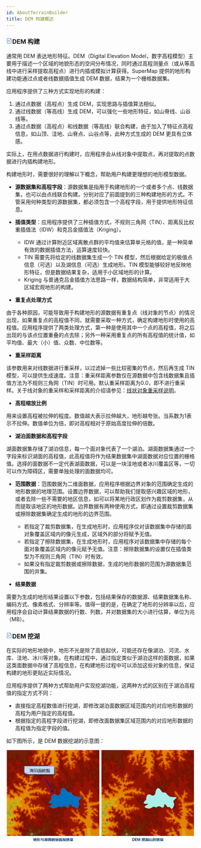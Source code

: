 ```yaml
---
id: AboutTerrainBuilder
title: DEM 构建概述
---
```

### ![](../../img/read.gif)DEM 构建

通常用 DEM 表达地形特征。DEM（Digital Elevation Model，数字高程模型）主要用于描述一个区域的地貌形态的空间分布情况，同时通过高程测量点（或从等高线中进行采样提取高程点）进行内插或模拟计算获得。SuperMap 提供的地形构建功能通过点或者线数据插值生成 DEM 数据，结果为一个栅格数据集。

应用程序提供了三种方式实现地形的构建：

  1. 通过点数据（高程点）生成 DEM，实现思路与插值算法相似。
  2. 通过线数据（等高线）生成 DEM，可以强化一些地形特征，如山脊线、山谷线等。
  3. 通过点数据（高程点）和线数据（等高线）联合构建，由于加入了特征点高程信息，如山顶、洼地、山脊点、山谷点等，此种方式生成的 DEM 更具有立体感。

实际上，在用点数据进行构建时，应用程序会从线对象中提取点，再对提取的点数据进行内插构建地形。

构建地形时，需要很好的理解以下概念，帮助用户构建更理想的地形模型数据。

* **源数据集和高程字段**：源数据集是指用于构建地形的一个或者多个点、线数据集，也可以由点线联合构建。分别对应了前面提到的三种构建地形的方式。不管采用何种类型的源数据集，都必须包含一个高程字段，用于提供地形特征信息。

* **插值类型**：应用程序提供了三种插值方式，不规则三角网（TIN）、距离反比权重插值法（IDW）和克吕金插值法（Kriging）。

    * IDW 通过计算附近区域离散点群的平均值来估算单元格的值，是一种简单有效的数据插值方法，运算速度较快。
    * TIN 需要先将给定的线数据集生成一个 TIN 模型，然后根据给定的极值点信息（可选）以及湖信息（可选）生成地形。TIN 模型能够较好地反映地形特征，但是数据结果复杂，适用于小区域地形的计算。
    * Kriging 与普通克吕金插值方法思路一样，数据结构简单，非常适用于大区域宏观地形的构建。
* **重复点处理方式**

由于各种原因，可能导致用于构建地形的源数据有重复点（线对象的节点）的情况出现，如果重复点的高程值不同，就需要采取一种方式，确定构建地形时使用的高程值。应用程序提供了两类处理方式，第一种是使用其中一个点的高程值，将之后出现的与该点位置重叠的点去除；另外一种采用重复点的所有高程值的统计值，如平均值、最大（小）值、众数、中位数等。

* **重采样距离**

该参数用来对线数据进行重采样，以过滤掉一些比较密集的节点，然后再生成  TIN
模型，可以提供生成速度。注意：重采样距离参数仅在源数据中包含线数据集且插值方法为不规则三角网（TIN）时可用。默认重采样距离为0.0，即不进行重采样。关于线对象的重采样和采样距离的介绍请参见：[线状对象重采样说明](../../DataProcessing/Objects/EditObjects/ReSampleIntro)。

* **高程缩放比例**

用来设置高程被拉伸的程度。数值越大表示拉伸越大，地形越夸张。当系数为1表示不拉伸。数值单位为倍，即对高程相对于原始高度拉伸的倍数。

* **湖泊面数据和高程字段**

湖面数据集存储了湖泊信息，每一个面对象代表了一个湖泊。湖面数据集通过一个字段来标识湖面的高程值，此高程值将作为结果数据集中湖面数据对应位置的栅格值。选择的面数据不一定代表湖面数据，可以是一块洼地或者冰川覆盖区等，一切可以作为障碍区，需要单独处理的面数据均可。

* **范围数据**：范围数据为二维面数据，应用程序根据边界对象的范围确定生成的地形数据的地理范围。设置边界数据，可以帮助我们提取感兴趣区域的地形，或者去除一些不需要的地区信息，如可以将某地行政区划作为裁剪数据集，从而提取该地区的地形数据。边界数据有两种使用方式，即通过设置裁剪数据集或擦除数据集确定生成的地形的边界范围。
    * 若指定了裁剪数据集，在生成地形时，应用程序仅对该数据集中存储的面对象覆盖区域内的像元生成，区域外的部分将赋予无值。
    * 若指定了擦除数据集，在生成地形时，应用程序对该数据集中存储的每个面对象覆盖区域内的像元赋予无值。注意：擦除数据集的设置仅在插值类型为不规则三角网（TIN）时有效。
    * 如果没有指定裁剪数据或擦除数据，生成的地形数据的范围为源数据集范围的并集。

* **结果数据**

需要为生成的地形结果设置以下参数，包括结果保存的数据源、结果数据集名称、编码方式、像素格式、分辨率等。值得一提的是，在确定了地形的分辨率以后，应用程序会自动计算结果数据的行数、列数，并对数据集的大小进行估算，单位为兆（MB）。

### ![](../../img/read.gif)DEM 挖湖

在实际的地形地貌中，地形不光是除了高低起伏，可能还存在像湖泊、河流、水库、洼地、冰川等对象。在构建过程中，通过指定类似于湖泊这样的面数据，如果这类面数据中存储了高程信息，在构建地形过程中可以添加这些对象的信息，保证构建的地形更贴近实际情况。

应用程序提供了两种方式帮助用户实现挖湖功能，这两种方式的区别在于湖泊高程值的指定方式不同：

  * 直接指定高程数值进行挖湖，即修改湖泊面数据区域范围内的对应地形数据的高程为用户指定的高程值。
  * 根据指定的高程字段进行挖湖，即修改面数据集区域范围内的对应地形数据的高程值为指定字段的值。

如下图所示，是 DEM 数据挖湖的示意图：

![](img/lake1.png) 
